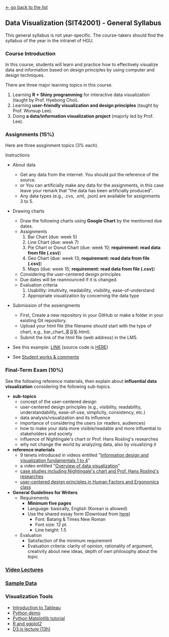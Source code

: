 [← go back to the list](README.md)

## Data Visualization (SIT42001) - General Syllabus
This general syllabus is not year-specific. The course-takers should find the syllabus of the year in the intranet of HGU.

### Course Introduction
In this course, students will learn and practice how to effectively visualize data and information based on design principles by using computer and design techniques.

There are three major learning topics in this course.
1. Learning **R + Shiny programming** for interactive data visualization (taught by Prof. Hyebong Choi).
2. Learning **user-friendly visualization and design principles** (taught by Prof. Wonsup Lee).
3. Doing **a data/information visualization project** (majorly led by Prof. Lee).

### Assignments (15%)
Here are three assginment topics (3% each).

Instructions
- About data
	- Get any data from the internet. You should put the reference of the source.
	- or You can artificially make any data for the assignments, in this case leave your remark that "the data has been artificially produced".
	- Any data types (e.g., .cvs, .xml, .json) are available for assignments 3 to 5.
- Drawing charts
	- Draw the following charts using **Google Chart** by the mentioned due dates.
	- Assignments
		1. Bar Chart (due: week 5)
		2. Line Chart (due: week 7)
		3. Pie Chart or Donut Chart (due: week 10; **requirement: read data from file (.csv)**)
		4. Geo Chart (due: week 13; **requirement: read data from file (.csv)**)
		5. Maps (due: week 15; **requirement: read data from file (.csv)**)
	- Considering the user-centered design principles
	- Due dates will be reannounced if it is changed.
	- Evaluation criteria
		1. Usability: intuitivity, readability, visibility, ease-of-understand
		1. Appropriate visualization by concerning the data type
- Submission of the assiengments
	- First, Create a new repository in your GitHub or make a folder in your existing Git repository.
	- Upload your html file (the filename should start with the type of chart, e.g., bar_chart_홍길동.html).
	- Submit the link of the html file (web address) in the LMS.
- See this example: [LINK](DV_GoogleCharts/DV00_Google_Chart_Example.html) (source code is [HERE](https://github.com/HandongHCI/HandongHCI.github.io/blob/master/Courses/DV_GoogleCharts/DV00_Google_Chart_Example.html))

- See [Student works & comments](DV_GoogleCharts)

### Final-Term Exam (10%)
See the following reference materials, then explain about **influential data visualization** considering the following sub-topics.
- **sub-topics**
	- concept of the user-centered design
	- user-centered design principles (e.g., visibility, readability, understandability, ease-of-use, simplicity, consistency, etc.)
	- data analysis/visualization and its influence
	- importance of considering the users (or readers, audiences)
	- how to make your data more visible/readable and more influential to stakeholders and society
	- influence of Nightingale's chart or Prof. Hans Rosling's researches
	- why not change the world by analyzing data, also by visualizing it
- **reference materials**
	- 9 tenets introduced in videos entitled "[Information design and visualization fundamentals 1 to 4](DV_Videos03)"
	- a video entitled "[Overview of data visualization](DV_Videos04)"
	- [case studies including Nightingale's chart and Prof. Hans Rosling's researches](DV_Videos06)
	- [user-centered design principles in Human Factors and Ergonomics class](HFE05_1)
- **General Guidelines for Writers**
	- Requirements
		- **Minimum five pages**
		- Language: basically, English (Korean is allowed)
		- Use the shared essay form (Download from [here](https://goo.gl/Lh7d4a))
			- Font: Batang & Times New Roman
			- Font size: 12 pt.
			- Line height: 1.5
	- Evaluation
		- Satisfaction of the minimum requirement
		- Evaluation criteria: clarity of opinion, rationality of argument, creativity about new ideas, depth of own philosophy about the topic

### [Video Lectures](https://handonghci.github.io/Courses/DV_Sources.html#video-lectures)

### [Sample Data](https://handonghci.github.io/Courses/DV_Sources.html#sample-data)

### Visualization Tools
- [Introduction to Tableau](https://www.youtube.com/watch?v=TPMlZxRRaBQ)
- [Python demo](https://github.com/llSourcell/visualize_dataset_demo)
- [Python Matplotlib tutorial](https://www.youtube.com/watch?v=a9UrKTVEeZA)
- [R and ggplot2](https://www.youtube.com/watch?v=49fADBfcDD4)
- [D3.js lecture (13h)](https://www.youtube.com/watch?v=_8V5o2UHG0E)